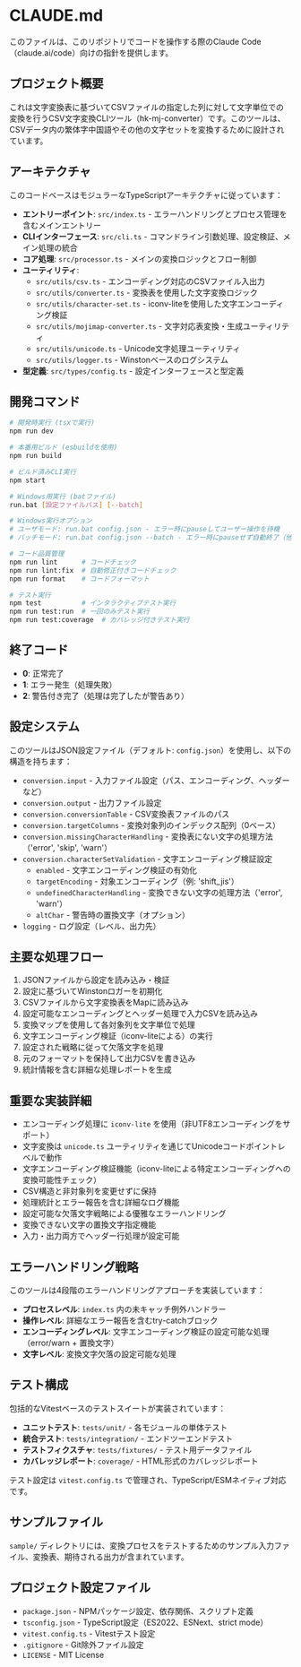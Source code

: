 # CLAUDE.md

このファイルは、このリポジトリでコードを操作する際のClaude Code（claude.ai/code）向けの指針を提供します。

## プロジェクト概要

これは文字変換表に基づいてCSVファイルの指定した列に対して文字単位での変換を行うCSV文字変換CLIツール（hk-mj-converter）です。このツールは、CSVデータ内の繁体字中国語やその他の文字セットを変換するために設計されています。

## アーキテクチャ

このコードベースはモジュラーなTypeScriptアーキテクチャに従っています：

- **エントリーポイント**: `src/index.ts` - エラーハンドリングとプロセス管理を含むメインエントリー
- **CLIインターフェース**: `src/cli.ts` - コマンドライン引数処理、設定検証、メイン処理の統合
- **コア処理**: `src/processor.ts` - メインの変換ロジックとフロー制御
- **ユーティリティ**:
  - `src/utils/csv.ts` - エンコーディング対応のCSVファイル入出力
  - `src/utils/converter.ts` - 変換表を使用した文字変換ロジック
  - `src/utils/character-set.ts` - iconv-liteを使用した文字エンコーディング検証
  - `src/utils/mojimap-converter.ts` - 文字対応表変換・生成ユーティリティ
  - `src/utils/unicode.ts` - Unicode文字処理ユーティリティ
  - `src/utils/logger.ts` - Winstonベースのログシステム
- **型定義**: `src/types/config.ts` - 設定インターフェースと型定義

## 開発コマンド

```bash
# 開発時実行 (tsxで実行)
npm run dev

# 本番用ビルド (esbuildを使用)
npm run build

# ビルド済みCLI実行
npm start

# Windows用実行 (batファイル)
run.bat [設定ファイルパス] [--batch]

# Windows実行オプション
# ユーザモード: run.bat config.json - エラー時にpauseしてユーザー操作を待機
# バッチモード: run.bat config.json --batch - エラー時にpauseせず自動終了（他プログラムからの呼び出し用）

# コード品質管理
npm run lint      # コードチェック
npm run lint:fix  # 自動修正付きコードチェック
npm run format    # コードフォーマット

# テスト実行
npm test          # インタラクティブテスト実行
npm run test:run  # 一回のみテスト実行
npm run test:coverage  # カバレッジ付きテスト実行
```

## 終了コード

- **0**: 正常完了
- **1**: エラー発生（処理失敗）
- **2**: 警告付き完了（処理は完了したが警告あり）

## 設定システム

このツールはJSON設定ファイル（デフォルト: `config.json`）を使用し、以下の構造を持ちます：
- `conversion.input` - 入力ファイル設定（パス、エンコーディング、ヘッダーなど）
- `conversion.output` - 出力ファイル設定
- `conversion.conversionTable` - CSV変換表ファイルのパス
- `conversion.targetColumns` - 変換対象列のインデックス配列（0ベース）
- `conversion.missingCharacterHandling` - 変換表にない文字の処理方法（'error', 'skip', 'warn'）
- `conversion.characterSetValidation` - 文字エンコーディング検証設定
  - `enabled` - 文字エンコーディング検証の有効化
  - `targetEncoding` - 対象エンコーディング（例: 'shift_jis'）
  - `undefinedCharacterHandling` - 変換できない文字の処理方法（'error', 'warn'）
  - `altChar` - 警告時の置換文字（オプション）
- `logging` - ログ設定（レベル、出力先）

## 主要な処理フロー

1. JSONファイルから設定を読み込み・検証
2. 設定に基づいてWinstonロガーを初期化
3. CSVファイルから文字変換表をMapに読み込み
4. 設定可能なエンコーディングとヘッダー処理で入力CSVを読み込み
5. 変換マップを使用して各対象列を文字単位で処理
6. 文字エンコーディング検証（iconv-liteによる）の実行
7. 設定された戦略に従って欠落文字を処理
8. 元のフォーマットを保持して出力CSVを書き込み
9. 統計情報を含む詳細な処理レポートを生成

## 重要な実装詳細

- エンコーディング処理に `iconv-lite` を使用（非UTF8エンコーディングをサポート）
- 文字変換は `unicode.ts` ユーティリティを通じてUnicodeコードポイントレベルで動作
- 文字エンコーディング検証機能（iconv-liteによる特定エンコーディングへの変換可能性チェック）
- CSV構造と非対象列を変更せずに保持
- 処理統計とエラー報告を含む詳細なログ機能
- 設定可能な欠落文字戦略による優雅なエラーハンドリング
- 変換できない文字の置換文字指定機能
- 入力・出力両方でヘッダー行処理が設定可能

## エラーハンドリング戦略

このツールは4段階のエラーハンドリングアプローチを実装しています：
- **プロセスレベル**: `index.ts` 内の未キャッチ例外ハンドラー
- **操作レベル**: 詳細なエラー報告を含むtry-catchブロック
- **エンコーディングレベル**: 文字エンコーディング検証の設定可能な処理（error/warn + 置換文字）
- **文字レベル**: 変換文字欠落の設定可能な処理

## テスト構成

包括的なVitestベースのテストスイートが実装されています：
- **ユニットテスト**: `tests/unit/` - 各モジュールの単体テスト
- **統合テスト**: `tests/integration/` - エンドツーエンドテスト
- **テストフィクスチャ**: `tests/fixtures/` - テスト用データファイル
- **カバレッジレポート**: `coverage/` - HTML形式のカバレッジレポート

テスト設定は `vitest.config.ts` で管理され、TypeScript/ESMネイティブ対応です。

## サンプルファイル

`sample/` ディレクトリには、変換プロセスをテストするためのサンプル入力ファイル、変換表、期待される出力が含まれています。

## プロジェクト設定ファイル

- `package.json` - NPMパッケージ設定、依存関係、スクリプト定義
- `tsconfig.json` - TypeScript設定（ES2022、ESNext、strict mode）
- `vitest.config.ts` - Vitestテスト設定
- `.gitignore` - Git除外ファイル設定
- `LICENSE` - MIT License